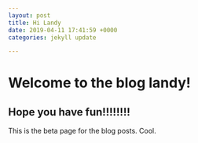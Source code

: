 ```yaml
---
layout: post
title: Hi Landy
date: 2019-04-11 17:41:59 +0000
categories: jekyll update

---
```

# Welcome to the blog landy!

## Hope you have fun!!!!!!!!

This is the beta page for the blog posts. Cool. 
